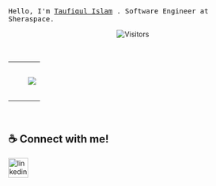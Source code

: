 <p>
  <samp>
                   Hello, I'm <a href="https://www.linkedin.com/in/taufiqul7756/">Taufiqul Islam</a> . Software Engineer at Sheraspace.
  </samp>
</p>

<div align="center"> 
  
  ![Visitors](https://gpvc.arturio.dev/Taufiqul7756)

</div>


<p  align="center">   
  <br>
<table border="0" align="center">
<tr border="0">
<td width="50%" align="center">
  
<!--   <img  align="center"  src="https://github-readme-stats.vercel.app/api?username=Taufiqul7756&theme=vision-friendly-dark&show_icons=true&count_private=true&hide_border=true"/> -->
  <br></br>
<!--   <img  title="🔥 Get streak stats for your profile at git.io/streak-stats" alt="Taufiqul Islam" src="https://github-readme-streak-stats.herokuapp.com/?user=Taufiqul7756&theme=vision-friendly-dark&hide_border=true" /> -->

</td>

<td width="50%" align="center">
  <img  align="center"  src="https://github-readme-stats-anuraghazra1.vercel.app/api/top-langs/?username=Taufiqul7756&layout=compact&theme=vision-friendly-dark&hide_border=true&no-bg=true&no-frame=true&langs_count=10"/>
  
  </td>
</tr>
</table>
</br>
</p>




## ☕ Connect with me! 
[<img src='https://camo.githubusercontent.com/a80d00f23720d0bc9f55481cfcd77ab79e141606829cf16ec43f8cacc7741e46/68747470733a2f2f696d672e736869656c64732e696f2f62616467652f4c696e6b6564496e2d3030373742353f7374796c653d666f722d7468652d6261646765266c6f676f3d6c696e6b6564696e266c6f676f436f6c6f723d7768697465' alt='linkedin' height='40'>](https://www.linkedin.com/in/taufiqul7756/)
